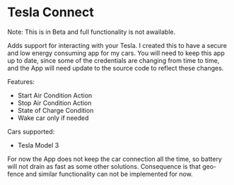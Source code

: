 # Tesla Connect

Note: This is in Beta and full functionality is not awailable. 

Adds support for interacting with your Tesla. I created this to have a secure and low energy consuming app for my cars. You will need to keep this app up to date, since some of the credentials are changing from time to time, and the App will need update to the source code to reflect these changes. 

Features:
- Start Air Condition Action
- Stop Air Condition Action
- State of Charge Condition
- Wake car only if needed


Cars supported:
- Tesla Model 3

For now the App does not keep the car connection all the time, so battery will not drain as fast as some other solutions. Consequence is that geo-fence and similar functionality can not be implemented for now. 